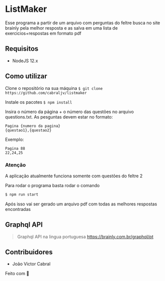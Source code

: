 # ListMaker
Esse programa a partir de um arquivo com perguntas do feltre busca no site brainly pela melhor resposta e as salva em uma lista de exercicios+respostas em formato pdf

## Requisitos
- NodeJS 12.x

## Como utilizar

Clone o repositório na sua máquina
`$ git clone https://github.com/cabraljv/listmaker`

Instale os pacotes
`$ npm install`

Insira o número da página + o número das questões no arquivo questions.txt. As pesguntas devem estar no formato:

```
Pagina {numero da pagina}
{questao1},{questao2}

```

Exemplo:

```
Pagina 88
22,24,25

```
### Atenção
A aplicação atualmente funciona somente com questões do feltre 2

Para rodar o programa basta rodar o comando

```sh
$ npm run start
```

Após isso vai ser gerado um arquivo pdf com todas as melhores respostas encontradas


## Graphql API
>Graphql API na lingua portuguesa https://brainly.com.br/graphql/pt

## Contribuidores
- João Victor Cabral

Feito com 💜
